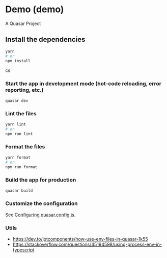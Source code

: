 # Demo (demo)

A Quasar Project

## Install the dependencies

```bash
yarn
# or
npm install
```
cs
### Start the app in development mode (hot-code reloading, error reporting, etc.)

```bash
quasar dev
```

### Lint the files

```bash
yarn lint
# or
npm run lint
```

### Format the files

```bash
yarn format
# or
npm run format
```

### Build the app for production

```bash
quasar build
```

### Customize the configuration

See [Configuring quasar.config.js](https://v2.quasar.dev/quasar-cli-vite/quasar-config-js).

### Utils

- https://dev.to/jotcomponents/how-use-env-files-in-quasar-1k55
- https://stackoverflow.com/questions/45194598/using-process-env-in-typescript
